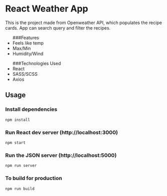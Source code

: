 # React Weather App

This is the project made from Openweather API, which populates the recipe cards. App can search query and filter the recipes.

<ul>###Features
  <li>Feels like temp</li>
  <li>Max/Min</li>
  <li>Humidity/Wind</li>
</ul>

<ul>###Technologies Used
  <li>React</li>
  <li>SASS/SCSS</li>
  <li>Axios</li>
</ul>

## Usage

### Install dependencies

```
npm install
```

### Run React dev server (http://localhost:3000)

```
npm start
```

### Run the JSON server (http://localhost:5000)

```
npm run server
```

### To build for production

```
npm run build
```
